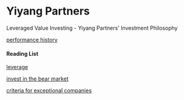 Yiyang Partners
====
Leveraged Value Investing - Yiyang Partners' Investment Philosophy



[performance history](article/performance_history.md)

#### Reading List

[leverage](article/leverage_english.md)

[invest in the bear market](article/invest_in_the_bear_market_english.md)

[criteria for exceptional companies](article/criteria_for_exceptional_companies_english.md)

